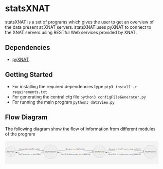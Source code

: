 # statsXNAT

statsXNAT is a set of programs which gives the user to get an overview of the data present at XNAT servers. statsXNAT uses pyXNAT to connect to the XNAT servers using RESTful Web services provided by XNAT.


## Dependencies

 - [pyXNAT](https://pyxnat.github.io/pyxnat/index.html) 

## Getting Started
- For installing the required dependencies type ```pip3 install -r requirements.txt``` 
- For generating the central.cfg file           ```python3 configFileGenerator.py```      
- For running the main program                  ```python3 dataView.py```               

## Flow Diagram

The following diagram show the flow of information from different modules of the program

![Flow Diagram](https://github.com/Udolf15/statsXNAT/blob/master/images/flowDiagram.png)